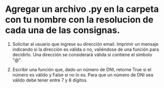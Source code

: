 # Agregar un archivo .py en la carpeta con tu nombre con la resolucion de cada una de las consignas. 

1. Solicitar al usuario que ingrese su dirección email. Imprimir un mensaje indicando si la dirección es válida o no, valiéndose de una función para decidirlo. Una dirección se considerará válida si contiene el símbolo "@".

2. Escribir una función que, dado un número de DNI, retorne True si el número es válido y False si no lo es. Para que un número de DNI sea válido debe tener entre 7 y 8 dígitos